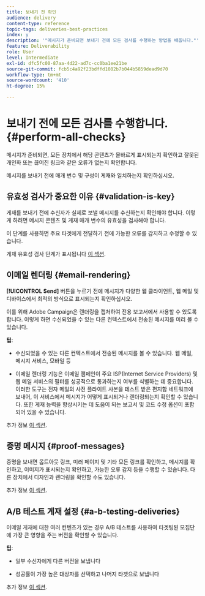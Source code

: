 ```yaml
---
title: 보내기 전 확인
audience: delivery
content-type: reference
topic-tags: deliveries-best-practices
index: y
description: '"메시지가 준비되면 보내기 전에 모든 검사를 수행하는 방법을 배웁니다."'
feature: Deliverability
role: User
level: Intermediate
exl-id: dfc5fc00-87aa-4d22-ad7c-cc0ba1ee21be
source-git-commit: fcb5c4a92f23bdffd1082b7b044b5859dead9d70
workflow-type: tm+mt
source-wordcount: '410'
ht-degree: 15%

---
```


# 보내기 전에 모든 검사를 수행합니다. {#perform-all-checks}

메시지가 준비되면, 모든 장치에서 해당 콘텐츠가 올바르게 표시되는지 확인하고 잘못된 개인화 또는 끊어진 링크와 같은 오류가 없는지 확인합니다.

메시지를 보내기 전에 매개 변수 및 구성이 게재와 일치하는지 확인하십시오.

## 유효성 검사가 중요한 이유 {#validation-is-key}

게재를 보내기 전에 수신자가 실제로 보낼 메시지를 수신하는지 확인해야 합니다. 이렇게 하려면 메시지 콘텐츠 및 게재 매개 변수의 유효성을 검사해야 합니다.

이 단계를 사용하면 주요 타겟에게 전달하기 전에 가능한 오류를 감지하고 수정할 수 있습니다.

게재 유효성 검사 단계가 표시됩니다 [이 섹션](../../sending/using/get-started-sending-messages.md#prepare-test-send).

## 이메일 렌더링 {#email-rendering}

**[!UICONTROL Send]** 버튼을 누르기 전에 메시지가 다양한 웹 클라이언트, 웹 메일 및 디바이스에서 최적의 방식으로 표시되는지 확인하십시오.

이를 위해 Adobe Campaign은 렌더링을 캡처하여 전용 보고서에서 사용할 수 있도록 합니다. 이렇게 하면 수신되었을 수 있는 다른 컨텍스트에서 전송된 메시지를 미리 볼 수 있습니다.

**팁**:

* 수신되었을 수 있는 다른 컨텍스트에서 전송된 메시지를 볼 수 있습니다. 웹 메일, 메시지 서비스, 모바일 등

* 이메일 렌더링 기능은 이메일 캠페인이 주요 ISP(Internet Service Providers) 및 웹 메일 서비스의 필터를 성공적으로 통과하는지 여부를 식별하는 데 중요합니다. 이러한 도구는 전자 메일의 사전 플라이트 사본을 테스트 받은 편지함 네트워크에 보내어, 이 서비스에서 메시지가 어떻게 표시되거나 렌더링되는지 확인할 수 있습니다. 또한 게재 능력을 향상시키는 데 도움이 되는 보고서 및 코드 수정 옵션이 포함되어 있을 수 있습니다.

추가 정보 [이 섹션](../../sending/using/email-rendering.md).

## 증명 메시지 {#proof-messages}

증명을 보내면 옵트아웃 링크, 미러 페이지 및 기타 모든 링크를 확인하고, 메시지를 확인하고, 이미지가 표시되는지 확인하고, 가능한 오류 감지 등을 수행할 수 있습니다. 다른 장치에서 디자인과 렌더링을 확인할 수도 있습니다.

추가 정보 [이 섹션](../../sending/using/sending-proofs.md).

## A/B 테스트 게재 설정 {#a-b-testing-deliveries}

이메일 게재에 대한 여러 컨텐츠가 있는 경우 A/B 테스트를 사용하여 타겟팅된 모집단에 가장 큰 영향을 주는 버전을 확인할 수 있습니다.

**팁**:

* 일부 수신자에게 다른 버전을 보냅니다

* 성공률이 가장 높은 대상자를 선택하고 나머지 타겟으로 보냅니다

추가 정보 [이 섹션](../../channels/using/designing-an-a-b-test-email.md).
